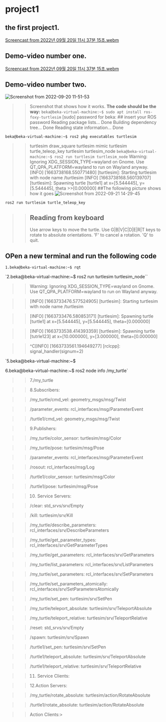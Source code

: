 # project1
## the first project1.

[Screencast from 2022년 09월 20일 11시 37분 15초.webm](https://user-images.githubusercontent.com/91641488/191155034-4bfc8091-f171-49de-ab67-3c5d331a4abc.webm)

## Demo-video number one.

[Screencast from 2022년 09월 20일 11시 37분 15초.webm](https://user-images.githubusercontent.com/91641488/191156770-54a3151d-fb6f-46b7-a352-c63734b97730.webm)

## Demo-video number two.
![Screenshot from 2022-09-20 11-51-53](https://user-images.githubusercontent.com/91641488/191156784-c74f9729-ecff-4208-9d3e-e0f75eb34bbb.png)

>>Screenshot that shows how it works.
>>**The code should be the way:**
`beka@beka-virtual-machine:~$ sudo apt install ros-foxy-turtlesim`
>> [sudo] password for beka: ## insert your ROS password
>>Reading package lists... Done
>>Building dependency tree... Done
>>Reading state information... Done

`beka@beka-virtual-machine:~$ ros2 pkg executables turtlesim`
>>turtlesim draw_square
>>turtlesim mimic
>>turtlesim turtle_teleop_key
>>turtlesim turtlesim_node
`beka@beka-virtual-machine:~$ ros2 run turtlesim turtlesim_node`
>>Warning: Ignoring XDG_SESSION_TYPE=wayland on Gnome. Use QT_QPA_PLATFORM=wayland to run on Wayland anyway.
>>[INFO] [1663738168.550771480] [turtlesim]: Starting turtlesim with node name /turtlesim
>>[INFO] [1663738168.560139707] [turtlesim]: Spawning turtle [turtle1] at x=[5.544445], y=[5.544445], theta >>[0.000000]
##The following picture shows how it goes
![Screenshot from 2022-09-21 14-29-45](https://user-images.githubusercontent.com/91641488/191421874-c85a4b2f-fbd7-46ab-8d29-43a3480b4a88.png)

`ros2 run turtlesim turtle_teleop_key`
>>Reading from keyboard
>>---------------------------
>>Use arrow keys to move the turtle.
>>Use G|B|V|C|D|E|R|T keys to rotate to absolute orientations. 'F' to cancel a rotation.
>>'Q' to quit.

## OPen a new terminal and run the following code


`1.beka@beka-virtual-machine:~$ rqt`

`2.beka@beka-virtual-machine:~$ ros2 run turtlesim turtlesim_node``

>>Warning: Ignoring XDG_SESSION_TYPE=wayland on Gnome. Use QT_QPA_PLATFORM=wayland to run on Wayland anyway.

>>[INFO] [1663733476.577524905] [turtlesim]: Starting turtlesim with node name /turtlesim

>>[INFO] [1663733476.580853171] [turtlesim]: Spawning turtle [turtle1] at x=[5.544445], y=[5.544445], theta=[0.000000]

>>[INFO] [1663733538.414393359] [turtlesim]: Spawning turtle [tutrle123] at x=[10.000000], y=[3.000000], theta=[0.000000]

>>^C[INFO] [1663733561.194649277] [rclcpp]: signal_handler(signum=2)

`5.beka@beka-virtual-machine:~$

6.beka@beka-virtual-machine:~$ ros2 node info /my_turtle`

>>7./my_turtle

>>8.Subscribers:
   
  >> /my_turtle/cmd_vel: geometry_msgs/msg/Twist
   
  >> /parameter_events: rcl_interfaces/msg/ParameterEvent
   
   >> /turtle1/cmd_vel: geometry_msgs/msg/Twist

>> 9.Publishers:
   
  >> /my_turtle/color_sensor: turtlesim/msg/Color
   
  >> /my_turtle/pose: turtlesim/msg/Pose
   
  >> /parameter_events: rcl_interfaces/msg/ParameterEvent
   
  >> /rosout: rcl_interfaces/msg/Log
   
  >> /turtle1/color_sensor: turtlesim/msg/Color
   
  >> /turtle1/pose: turtlesim/msg/Pose

>> 10. Service Servers:
   
  >> /clear: std_srvs/srv/Empty
   
  >> /kill: turtlesim/srv/Kill
   
  >> /my_turtle/describe_parameters: rcl_interfaces/srv/DescribeParameters
   
  >> /my_turtle/get_parameter_types: rcl_interfaces/srv/GetParameterTypes
   
  >> /my_turtle/get_parameters: rcl_interfaces/srv/GetParameters
   
  >> /my_turtle/list_parameters: rcl_interfaces/srv/ListParameters
   
  >> /my_turtle/set_parameters: rcl_interfaces/srv/SetParameters
   
  >> /my_turtle/set_parameters_atomically: rcl_interfaces/srv/SetParametersAtomically
   
  >> /my_turtle/set_pen: turtlesim/srv/SetPen
   
  >> /my_turtle/teleport_absolute: turtlesim/srv/TeleportAbsolute
   
  >> /my_turtle/teleport_relative: turtlesim/srv/TeleportRelative
   
 >>  /reset: std_srvs/srv/Empty
   
  >> /spawn: turtlesim/srv/Spawn
   
  >> /turtle1/set_pen: turtlesim/srv/SetPen
   
  >> /turtle1/teleport_absolute: turtlesim/srv/TeleportAbsolute
   
  >> /turtle1/teleport_relative: turtlesim/srv/TeleportRelative


>> 11. Service Clients:


>> 12.Action Servers:

>> /my_turtle/rotate_absolute: turtlesim/action/RotateAbsolute

>> /turtle1/rotate_absolute: turtlesim/action/RotateAbsolute

>> Action Clients:>
